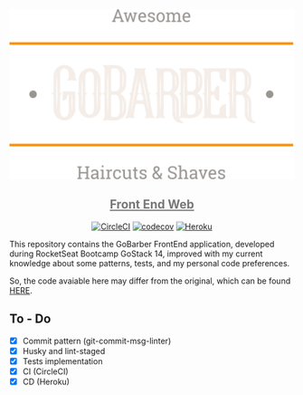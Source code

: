 <div align="center">
<img src="./src/assets/logo.svg" height="300" />

<h2><a href="https://gobarber-11-web.herokuapp.com/" style="color:#777">Front End Web</a></h2>

[![CircleCI][circleci-img]][circleci-url]
[![codecov][codecov-badge]][codecov-badge-url]
[![Heroku][heroku-badge]][heroku-badge-url]


</div>

This repository contains the GoBarber FrontEnd application, developed during RocketSeat Bootcamp GoStack 14, improved with my current knowledge about some patterns, tests, and my personal code preferences.

So, the code avaiable here may differ from the original, which can be found [HERE][gobarber-rocketseat].

## To - Do

- [x] Commit pattern (git-commit-msg-linter)
- [x] Husky and lint-staged
- [x] Tests implementation
- [x] CI (CircleCI)
- [x] CD (Heroku)

[gobarber-rocketseat]: https://github.com/rocketseat-education/bootcamp-gostack-modulos
[circleci-img]: https://circleci.com/gh/thejoaov/gobarber-14-web/tree/main.svg?style=svg
[circleci-url]: https://circleci.com/gh/thejoaov/gobarber-14-web/tree/main
[codecov-badge]: https://codecov.io/gh/thejoaov/gobarber-14-web/branch/main/graph/badge.svg
[codecov-badge-url]: https://codecov.io/gh/thejoaov/gobarber-14-web
[heroku-badge]: https://heroku-badge.herokuapp.com/?app=gobarber-14-web&svg=1
[heroku-badge-url]: https://https://gobarber-14-web.herokuapp.com
